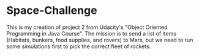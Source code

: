 # Space-Challenge
This is my creation of project 2 from Udacity's "Object Oriented Programming in Java Course". The mission is to send a list of items (Habitats, bunkers, food supplies, and rovers) to Mars, but we need to run some simulations first to pick the correct fleet of rockets.
